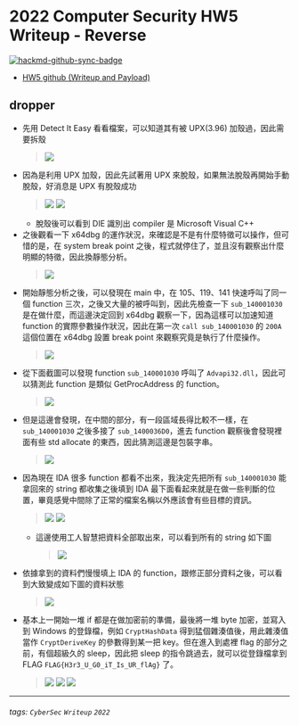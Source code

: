 # 2022 Computer Security HW5 Writeup - Reverse

[![hackmd-github-sync-badge](https://hackmd.io/NVPU0WQhTgWwZHwKqy2rFw/badge)](https://hackmd.io/NVPU0WQhTgWwZHwKqy2rFw)


* [HW5 github (Writeup and Payload)](https://github.com/fdff87554/Computer-Security-2022/tree/main/Homework-05)


## dropper

* 先用 Detect It Easy 看看檔案，可以知道其有被 UPX(3.96) 加殼過，因此需要拆殼
    > ![](https://i.imgur.com/0UZBWMa.png)
* 因為是利用 UPX 加殼，因此先試著用 UPX 來脫殼，如果無法脫殼再開始手動脫殼，好消息是 UPX 有脫殼成功
    > ![](https://i.imgur.com/xbbKvZK.png)
    > ![](https://i.imgur.com/aLKSf56.png)
    * 脫殼後可以看到 DIE 識別出 compiler 是 Microsoft Visual C++
* 之後觀看一下 x64dbg 的運作狀況，來確認是不是有什麼特徵可以操作，但可惜的是，在 system break point 之後，程式就停住了，並且沒有觀察出什麼明顯的特徵，因此換靜態分析。
    > ![](https://i.imgur.com/2ONV4kC.jpg)
* 開始靜態分析之後，可以發現在 main 中，在 105、119、141 快速呼叫了同一個 function 三次，之後又大量的被呼叫到，因此先檢查一下 `sub_140001030` 是在做什麼，而這邊決定回到 x64dbg 觀察一下，因為這樣可以加速知道 function 的實際參數操作狀況，因此在第一次 `call sub_140001030` 的 `200A` 這個位置在 x64dbg 設置 break point 來觀察究竟是執行了什麼操作。
    > ![](https://i.imgur.com/x7GH8aO.png)
* 從下面截圖可以發現 function `sub_140001030` 呼叫了 `Advapi32.dll`，因此可以猜測此 function 是類似 GetProcAddress 的 function。
    > ![](https://i.imgur.com/lT2faZG.png)
* 但是這邊會發現，在中間的部分，有一段區域長得比較不一樣，在 `sub_140001030` 之後多接了 `sub_1400036D0`，進去 function 觀察後會發現裡面有些 std allocate 的東西，因此猜測這邊是包裝字串。
    > ![](https://i.imgur.com/r8RjPyS.png)
* 因為現在 IDA 很多 function 都看不出來，我決定先把所有 `sub_140001030` 能拿回來的 string 都收集之後填到 IDA 最下面看起來就是在做一些判斷的位置，畢竟感覺中間除了正常的檔案名稱以外應該會有些目標的資訊。
    > ![](https://i.imgur.com/toJ2NSJ.png)
    > ![](https://i.imgur.com/Q1T0AFr.jpg)
    * 這邊使用工人智慧把資料全部取出來，可以看到所有的 string 如下圖
        > ![](https://i.imgur.com/edpZnog.png)
* 依據拿到的資料們慢慢填上 IDA 的 function，跟修正部分資料之後，可以看到大致變成如下圖的資料狀態
    > ![](https://i.imgur.com/Fo5FQ4t.png)
* 基本上一開始一堆 if 都是在做加密前的準備，最後將一堆 byte 加密，並寫入到 Windows 的登錄檔，例如 `CryptHashData` 得到猛個雜湊值後，用此雜湊值當作 `CryptDeriveKey` 的參數得到某一把 key。但在進入到處裡 flag 的部分之前，有個超級久的 sleep，因此把 sleep 的指令跳過去，就可以從登錄檔拿到 FLAG `FLAG{H3r3_U_G0_iT_Is_UR_flAg}` 了。
    > ![](https://i.imgur.com/YqHN6Di.png)
    > ![](https://i.imgur.com/zxga8IB.png)
    > ![](https://i.imgur.com/kxyqBI9.png)


---
###### tags: `CyberSec` `Writeup` `2022`

<style>
.navbar-brand::after { content: " × Crazyfire Lee"; }
</style>